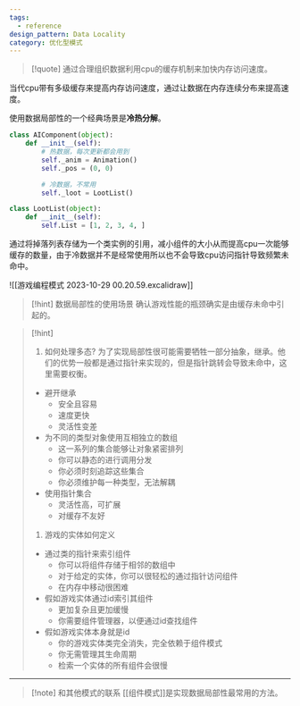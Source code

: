 ```yaml
---
tags:
  - reference
design_pattern: Data Locality
category: 优化型模式
---
```

> [!quote]
   通过合理组织数据利用cpu的缓存机制来加快内存访问速度。
   >
   当代cpu带有多级缓存来提高内存访问速度，通过让数据在内存连续分布来提高速度。

使用数据局部性的一个经典场景是**冷热分解**。

```python
class AIComponent(object):
	def __init__(self):
		# 热数据，每次更新都会用到
		self._anim = Animation()
		self._pos = (0, 0)

		# 冷数据，不常用
		self._loot = LootList()

class LootList(object):
	def __init__(self):
		self.List = [1, 2, 3, 4, ]
```

通过将掉落列表存储为一个类实例的引用，减小组件的大小从而提高cpu一次能够缓存的数量，由于冷数据并不是经常使用所以也不会导致cpu访问指针导致频繁未命中。

![[游戏编程模式 2023-10-29 00.20.59.excalidraw]]

> [!hint] 数据局部性的使用场景
> 确认游戏性能的瓶颈确实是由缓存未命中引起的。

> [!hint]
> 1. 如何处理多态?
> 	为了实现局部性很可能需要牺牲一部分抽象，继承。他们的优势一般都是通过指针来实现的，但是指针跳转会导致未命中，这里需要权衡。
>	- 避开继承
>		- 安全且容易
>		- 速度更快
>		- 灵活性变差
>	- 为不同的类型对象使用互相独立的数组
>		- 这一系列的集合能够让对象紧密排列
>		- 你可以静态的进行调用分发
>		- 你必须时刻追踪这些集合
>		- 你必须维护每一种类型，无法解耦
>	- 使用指针集合
>		- 灵活性高，可扩展
>		- 对缓存不友好
> 1. 游戏的实体如何定义
>	- 通过类的指针来索引组件
>		- 你可以将组件存储于相邻的数组中
>		- 对于给定的实体，你可以很轻松的通过指针访问组件
>		- 在内存中移动很困难
>	- 假如游戏实体通过id索引其组件
>		- 更加复杂且更加缓慢
>		- 你需要组件管理器，以便通过id查找组件
>	- 假如游戏实体本身就是id
>		- 你的游戏实体类完全消失，完全依赖于组件模式
>		- 你无需管理其生命周期
>		- 检索一个实体的所有组件会很慢

---

> [!note] 和其他模式的联系
[[组件模式]]是实现数据局部性最常用的方法。